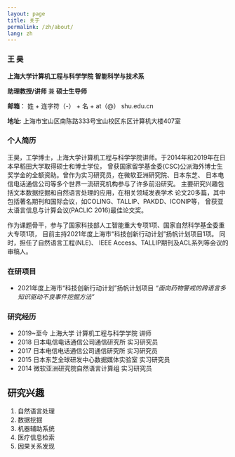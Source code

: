 ```yaml
---
layout: page
title: 关于
permalink: /zh/about/
lang: zh
---
```



### 王 昊

**上海大学计算机工程与科学学院**
**智能科学与技术系**

**助理教授/讲师** 兼 **硕士生导师**

**邮箱**： 姓 + 连字符（-） + 名 + at（@） shu.edu.cn

**地址**: 上海市宝山区南陈路333号宝山校区东区计算机大楼407室

### 个人简历

王昊，工学博士，上海大学计算机工程与科学学院讲师。于2014年和2019年在日本早稻田大学取得硕士和博士学位，
曾获国家留学基金委(CSC)公派海外博士生奖学金的全额资助。曾作为实习研究员，在微软亚洲研究院、日本东芝、
日本电信电话通信公司等多个世界一流研究机构参与了许多前沿研究。
主要研究兴趣包括文本数据挖掘和自然语言处理的应用，在相关领域发表学术
论文20多篇，其中包括著名期刊和国际会议，如COLING、TALLIP、PAKDD、ICONIP等，
曾获亚太语言信息与计算会议(PACLIC 2016)最佳论文奖。

作为课题骨干，参与了国家科技部人工智能重大专项1项、国家自然科学基金委重大专项1项，
目前主持2021年度上海市“科技创新行动计划”扬帆计划项目1项。
同时，担任了自然语言工程(NLE)、
IEEE Access、TALLIP期刊及ACL系列等会议的审稿人。

### 在研项目
- 2021年度上海市“科技创新行动计划”扬帆计划项目 *“面向药物警戒的跨语言多知识驱动不良事件挖掘方法”*


### 研究经历
-  2019~至今 上海大学 计算机工程与科学学院  讲师 
-  2018     日本电信电话通信公司通信研究所 实习研究员 
-  2017     日本电信电话通信公司通信研究所 实习研究员 
-  2015     日本东芝全球研发中心数据媒体实验室 实习研究员 
-  2014     微软亚洲研究院自然语言计算组 实习研究员 

 
## 研究兴趣
1. 自然语言处理
2. 数据挖掘
3. 机器辅助系统
4. 医疗信息检索
5. 因果关系发现